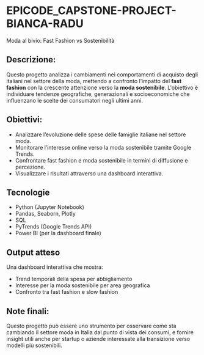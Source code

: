 # EPICODE_CAPSTONE-PROJECT-BIANCA-RADU
Moda al bivio: Fast Fashion vs Sostenibilità
## Descrizione:
Questo progetto analizza i cambiamenti nei comportamenti di acquisto degli italiani nel settore della moda, mettendo a confronto l’impatto del **fast fashion** con la crescente attenzione verso la **moda sostenibile**.  L'obiettivo è individuare tendenze geografiche, generazionali e socioeconomiche che influenzano le scelte dei consumatori negli ultimi anni.
## Obiettivi:
- Analizzare l’evoluzione delle spese delle famiglie italiane nel settore moda.
- Monitorare l’interesse online verso la moda sostenibile tramite Google Trends.
- Confrontare fast fashion e moda sostenibile in termini di diffusione e percezione.
- Visualizzare i risultati attraverso una dashboard interattiva.
## Tecnologie
- Python (Jupyter Notebook)
- Pandas, Seaborn, Plotly
- SQL
- PyTrends (Google Trends API)
- Power BI (per la dashboard finale)
## Output atteso
Una dashboard interattiva che mostra:
- Trend temporali della spesa per abbigliamento
- Interesse per la moda sostenibile per area geografica
- Confronto tra fast fashion e slow fashion
## Note finali:
Questo progetto può essere uno strumento per osservare come sta cambiando il settore moda in Italia dal punto di vista dei consumi, e fornire insight utili anche per startup o aziende interessate alla transizione verso modelli più sostenibili.

